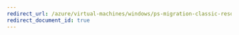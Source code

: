 ```yaml
---
redirect_url: /azure/virtual-machines/windows/ps-migration-classic-resource-manager
redirect_document_id: true
---
```


